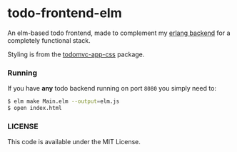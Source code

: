 todo-frontend-elm
===

An elm-based todo frontend, made to complement my [erlang backend](https://github.com/cwbriones/todo-backend-erl)
for a completely functional stack.

Styling is from the [todomvc-app-css](https://github.com/tastejs/todomvc-app-css) package.

### Running

If you have **any** todo backend running on port `8080` you simply need to:

```bash
$ elm make Main.elm --output=elm.js
$ open index.html
```

### LICENSE

This code is available under the MIT License.
